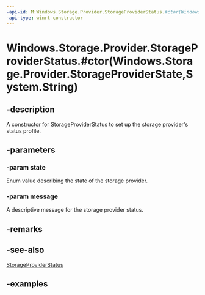 ```yaml
---
-api-id: M:Windows.Storage.Provider.StorageProviderStatus.#ctor(Windows.Storage.Provider.StorageProviderState,System.String)
-api-type: winrt constructor
---
```


# Windows.Storage.Provider.StorageProviderStatus.#ctor(Windows.Storage.Provider.StorageProviderState,System.String)

<!--
public StorageProviderStatus (Windows.Storage.Provider.StorageProviderState state, string message);
-->


## -description
A constructor for StorageProviderStatus to set up the storage provider's status profile.

## -parameters

### -param state
Enum value describing the state of the storage provider.

### -param message
A descriptive message for the storage provider status.

## -remarks

## -see-also
[StorageProviderStatus](storageproviderstatus.md)

## -examples



